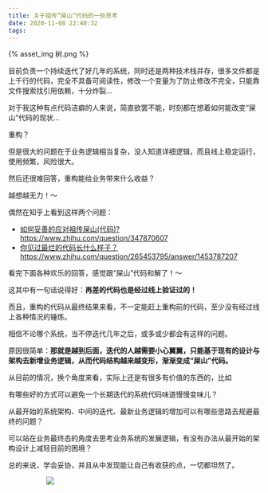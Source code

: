 ```yaml
---
title: 关于祖传“屎山”代码的一些思考
date: 2020-11-08 22:40:32
tags:
---
```

{% asset_img 树.png %}


目前负责一个持续迭代了好几年的系统，同时还是两种技术栈并存，很多文件都是上千行的代码，完全不具备可阅读性，修改一个变量为了防止修改不完全，只能靠文件搜索找引用依赖，十分炸裂...

对于我这种有点代码洁癖的人来说，简直欲罢不能，时刻都在想着如何能改变“屎山”代码的现状...

重构？

但是很大的问题在于业务逻辑相当复杂，没人知道详细逻辑，而且线上稳定运行，使用频繁，风险很大。

然后还很难回答，重构能给业务带来什么收益？

越想越无力！～

偶然在知乎上看到这样两个问题：
- [如何妥善的应对祖传屎山\(代码\)?](https://www.zhihu.com/question/347870607 )    
https://www.zhihu.com/question/347870607     
- [你见过最烂的代码长什么样子？](https://www.zhihu.com/question/265453795/answer/1453787207)   
https://www.zhihu.com/question/265453795/answer/1453787207

看完下面各种欢乐的回答，感觉跟“屎山”代码和解了！～

这其中有一句话说得好：**再差的代码也是经过线上验证过的！**

而且，重构的代码从最终结果来看，不一定能赶上重构前的代码，至少没有经过线上各种情况的锤炼。

相信不论哪个系统，当不停迭代几年之后，或多或少都会有这样的问题。

原因很简单：**那就是越到后面，迭代的人越需要小心翼翼，只能基于现有的设计与架构去新增业务逻辑，从而代码结构越来越变形，渐渐变成“屎山”代码。**

从目前的情况，换个角度来看，实际上还是有很多有价值的东西的，比如

有哪些好的方式可以避免一个长期迭代的系统代码味道慢慢变味儿？

从最开始的系统架构、中间的迭代、最新业务逻辑的增加可以有哪些思路去规避最终的问题？

可以站在业务最终态的角度去思考业务系统的发展逻辑，有没有办法从最开始的架构设计上减轻目前的困境？

总的来说，学会妥协，并且从中发现能让自己有收获的点，一切都坦然了。



<div style="width:70%;margin:auto">
<img src='http://muchstudy.com/2020/04/04/聊聊一线开发的基本素养/公众号二维码.gif'>
</div>